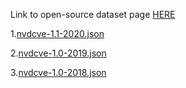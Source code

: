 Link to open-source dataset page [HERE](https://nvd.nist.gov/vuln/data-feeds#JSON_FEED)

1.[nvdcve-1.1-2020.json](https://nvd.nist.gov/feeds/json/cve/1.1/nvdcve-1.1-2020.json.zip)

2.[nvdcve-1.0-2019.json](https://nvd.nist.gov/feeds/json/cve/1.1/nvdcve-1.1-2019.json.zip)

3.[nvdcve-1.0-2018.json](https://nvd.nist.gov/feeds/json/cve/1.1/nvdcve-1.1-2018.json.zip)
